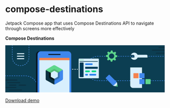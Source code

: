 # compose-destinations
Jetpack Compose app that uses Compose Destinations API to navigate through screens more effectively

**Compose Destinations**

<img src="https://github.com/raheemadamboev/compose-destinations/blob/master/jetpack-compose-banner.png" />

<a href="https://github.com/raheemadamboev/compose-destinations/blob/master/app-debug.apk">Download demo</a>
